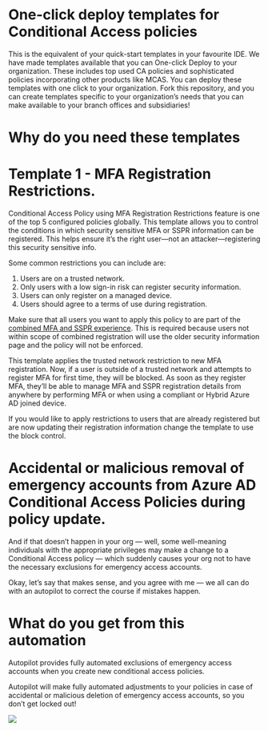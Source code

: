# One-click deploy templates for Conditional Access policies

This is the equivalent of your quick-start templates in your favourite IDE. We have made templates available that you can One-click Deploy to your organization. These includes top used CA policies and sophisticated policies incorporating other products like MCAS. You can deploy these templates with one click to your organization. Fork this repository, and you can create templates specific to your organization’s needs that you can make available to your branch offices and subsidiaries!

# Why do you need these templates

# Template 1 - MFA Registration Restrictions.

Conditional Access Policy using MFA Registration Restrictions feature is one of the top 5 configured policies globally. This template allows you to control the conditions in which security sensitive MFA or SSPR information can be registered. This helps ensure it’s the right user—not an attacker—registering this security sensitive info. 

Some common restrictions you can include are:

1. Users are on a trusted network.
2. Only users with a low sign-in risk can register security information.
3. Users can only register on a managed device.
4. Users should agree to a terms of use during registration.

Make sure that all users you want to apply this policy to are part of the [combined MFA and SSPR experience](https://techcommunity.microsoft.com/t5/azure-active-directory-identity/combined-mfa-and-password-reset-registration-is-now-generally/ba-p/1257355). This is required because users not within scope of combined registration will use the older security information page and the policy will not be enforced. 

This template applies the trusted network restriction to new MFA registration. Now, if a user is outside of a trusted network and attempts to register MFA for first time, they will be blocked. As soon as they register MFA, they’ll be able to manage MFA and SSPR registration details from anywhere by performing MFA or when using a compliant or Hybrid Azure AD joined device.

If you would like to apply restrictions to users that are already registered but are now updating their registration information change the template to use the block control.


# Accidental or malicious removal of emergency accounts from Azure AD Conditional Access Policies during policy update.

And if that doesn’t happen in your org — well, some well-meaning individuals with the appropriate privileges may make a change to a Conditional Access policy — which suddenly causes your org not to have the necessary exclusions for emergency access accounts. 

Okay, let’s say that makes sense, and you agree with me — we all can do with an autopilot to correct the course if mistakes happen. 

# What do you get from this automation

Autopilot provides fully automated exclusions of emergency access accounts when you create new conditional access policies. 

Autopilot will make fully automated adjustments to your policies in case of accidental or malicious deletion of emergency access accounts, so you don’t get locked out!	

![](images/AutoPilotEmergencyAccounts.PNG)




